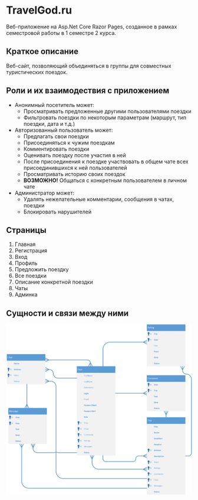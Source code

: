 # TravelGod.ru
Веб-приложение на Asp.Net Core Razor Pages, созданное в рамках семестровой работы в 1 семестре 2 курса.

## Краткое описание
Веб-сайт, позволяющий объединяться в группы для совместных туристических поездок.  

## Роли и их взаимодествия с приложением
* Анонимный посетитель может:
  * Просматривать предложенные другими пользователями поездки
  * Фильтровать поездки по некоторым параметрам (маршрут, тип поездки, дата и т.д.)
* Авторизованный пользователь может:
  * Предлагать свои поездки
  * Присоединяться к чужим поездкам
  * Комментировать поездки
  * Оценивать поездку после участия в ней
  * После присоединения к поездке участвовать в общем чате всех присоединившихся к ней пользователей
  * Просматривать историю своих поездок
  * **ВОЗМОЖНО!** Общаться с конкретным пользователем в личном чате
* Администратор может:
  * Удалять нежелательные комментарии, сообщения в чатах, поездки
  * Блокировать нарушителей

## Страницы
1. Главная
2. Регистрация
3. Вход
4. Профиль
5. Предложить поездку
6. Все поездки
7. Описание конкретной поездки
8. Чаты
9. Админка

## Сущности и связи между ними
![Database](Docs/Database.png)
